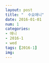 ```yaml
---
layout: post
title: "  수요애니"
date: 2016-01-01
num: 1
categories:
- 애니
- 2016-1
- wed
tags: [2016-1]
img: 
---
```

